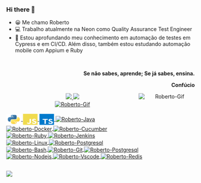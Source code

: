 ### Hi there 👋

- 😀 Me chamo Roberto
- 💻 Trabalho atualmente na Neon como Quality Assurance Test Engineer
- 📖 Estou aprofundando meu conhecimento em automação de testes em Cypress e em CI/CD. Além disso, também estou estudando automação mobile com Appium e Ruby

<div align="right">
  <br>
  <p><b>Se não sabes, aprende; Se já sabes, ensina.</b></p>
  <p><b>Confúcio</b></p>
</div>
  
<div align="center">
  <a href="https://github.com/RFilho01">
  <img height="180em" src="https://github-readme-stats.vercel.app/api?username=RFilho01&show_icons=true&theme=dark&include_all_commits=true&count_private=true"/>
  <img height="180em" src="https://github-readme-stats.vercel.app/api/top-langs/?username=RFilho01&layout=compact&langs_count=6&theme=dark"/>
  <img align="right" height=150 width=150 alt="Roberto-Gif" src="https://mir-s3-cdn-cf.behance.net/project_modules/max_1200/5eeea355389655.59822ff824b72.gif">
</div>

<div align="center">
  <img align="center" height=150 width=150 alt="Roberto-Gif" src="https://mir-s3-cdn-cf.behance.net/project_modules/max_1200/5eeea355389655.59822ff824b72.gif">
</div>
  
<div style="display: inline_block"><br>
  <img align="center" alt="Roberto-Python" height="30" width="40" src="https://raw.githubusercontent.com/devicons/devicon/master/icons/python/python-original.svg">
  <img align="center" alt="Roberto-Js" height="30" width="40" src="https://raw.githubusercontent.com/devicons/devicon/master/icons/javascript/javascript-plain.svg">
  <img align="center" alt="Roberto-Ts" height="30" width="40" src="https://raw.githubusercontent.com/devicons/devicon/master/icons/typescript/typescript-plain.svg">
  <img align="center" alt="Roberto-Java" height="30" width="40" src="https://cdn.jsdelivr.net/gh/devicons/devicon/icons/java/java-original-wordmark.svg">
  <img align="center" alt="Roberto-Docker" height="30" width="40" src="https://cdn.jsdelivr.net/gh/devicons/devicon/icons/docker/docker-original-wordmark.svg">
  <img align="center" alt="Roberto-Cucumber" height="30" width="40" src="https://cdn.jsdelivr.net/gh/devicons/devicon/icons/cucumber/cucumber-plain.svg">
  <img align="center" alt="Roberto-Ruby" height="30" width="40" src="https://cdn.jsdelivr.net/gh/devicons/devicon/icons/ruby/ruby-original.svg">
  <img align="center" alt="Roberto-Jenkins" height="30" width="40" src="https://cdn.jsdelivr.net/gh/devicons/devicon/icons/jenkins/jenkins-original.svg">
  <br>
  <img align="center" alt="Roberto-Linux" height="30" width="40" src="https://cdn.jsdelivr.net/gh/devicons/devicon/icons/linux/linux-original.svg">
  <img align="center" alt="Roberto-Postgresql" height="30" width="40" src="https://cdn.jsdelivr.net/gh/devicons/devicon/icons/postgresql/postgresql-original.svg">
  <img align="center" alt="Roberto-Bash" height="30" width="40" src="https://cdn.jsdelivr.net/gh/devicons/devicon/icons/bash/bash-plain.svg">
  <img align="center" alt="Roberto-Git" height="30" width="40" src="https://cdn.jsdelivr.net/gh/devicons/devicon/icons/git/git-plain.svg">
  <img align="center" alt="Roberto-Postgresql" height="30" width="40" src="https://cdn.jsdelivr.net/gh/devicons/devicon/icons/jupyter/jupyter-original-wordmark.svg">
   <img align="center" alt="Roberto-Nodejs" height="30" width="40" src="https://cdn.jsdelivr.net/gh/devicons/devicon/icons/nodejs/nodejs-plain-wordmark.svg">
   <img align="center" alt="Roberto-Vscode" height="30" width="40" src="https://cdn.jsdelivr.net/gh/devicons/devicon/icons/vscode/vscode-original.svg">
   <img align="center" alt="Roberto-Redis" height="30" width="40" src="https://cdn.jsdelivr.net/gh/devicons/devicon/icons/redis/redis-original.svg">
</div>
  
 ##
  
<div> 

  <a href="https://www.linkedin.com/in/roberto-filho-a276461a3/" target="_blank"><img src="https://img.shields.io/badge/-LinkedIn-%230077B5?style=for-the-badge&logo=linkedin&logoColor=white" target="_blank"></a> 
  



</div>
  
  
 
